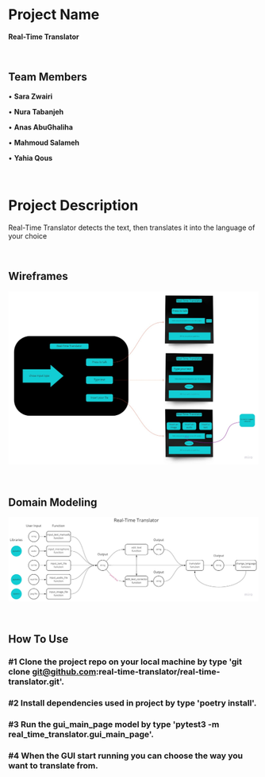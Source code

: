 # Project Name

**Real-Time Translator**

&nbsp;

## Team Members

• **Sara Zwairi**

• **Nura Tabanjeh**

• **Anas AbuGhaliha**

• **Mahmoud Salameh**

• **Yahia Qous**

&nbsp;

# Project Description

Real-Time Translator detects the text, then translates it into the language of your choice

&nbsp;

## Wireframes

![Wireframe](assets/images/Real-Time-Translator-Wireframe.jpg)

&nbsp;

## Domain Modeling

![Domain](assets/images/Real-Time-Translator-Domain.jpg)

&nbsp;

## How To Use

### #1 Clone the project repo on your local machine by type '**git clone git@github.com:real-time-translator/real-time-translator.git**'.

### #2 Install dependencies used in project by type '**poetry install**'.

### #3 Run the gui_main_page model by type '**pytest3 -m real_time_translator.gui_main_page**'.

### #4 When the GUI start running you can choose the way you want to translate from.
